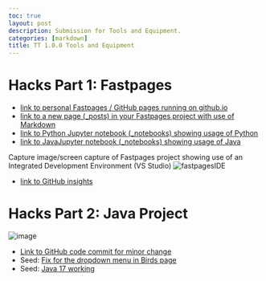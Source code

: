```yaml
---
toc: true
layout: post
description: Submission for Tools and Equipment.
categories: [markdown]
title: TT 1.0.0 Tools and Equipment
---
```

# Hacks Part 1: Fastpages
- [link to personal Fastpages / GitHub pages running on github.io](https://supermengman.github.io/blog/)
- [link to a new page (_posts) in your Fastpages project with use of Markdown](https://supermengman.github.io/blog/markdown/2022/08/18/My-First-Post.html)
- [link to Python Jupyter notebook (_notebooks) showing usage of Python](https://supermengman.github.io/blog/jupyter/python/2022/08/18/python-jupyter-test.html)
- [link to JavaJupyter notebook (_notebooks) showing usage of Java](https://supermengman.github.io/blog/jupyter/java/2022/08/19/java-jupyter-test.html)

Capture image/screen capture of Fastpages project showing use of an Integrated Development Environment (VS Studio)
![fastpagesIDE](https://user-images.githubusercontent.com/73082021/185813119-97d13dda-775b-4847-b1fa-558a10d16e76.png)

- [link to GitHub insights](https://github.com/supermengman/blog/graphs/commit-activity)

# Hacks Part 2: Java Project
![image](https://user-images.githubusercontent.com/73082021/185813355-f47ed86c-d221-460f-bc91-b6c5b71f7fa5.png)
- [Link to GitHub code commit for minor change](https://github.com/supermengman/java-project/commit/28c9c3b224f7323d8d1227fb4a97da897f11b589)
- Seed: [Fix for the dropdown menu in Birds page](https://github.com/supermengman/java-project/commit/8ebb8e343bbac33d6dc78db2822110f5f239ed32) 
- Seed: [Java 17 working](https://github.com/supermengman/java-project/commit/88a93640d046794f65ade8ea0df1a071fe62855c)